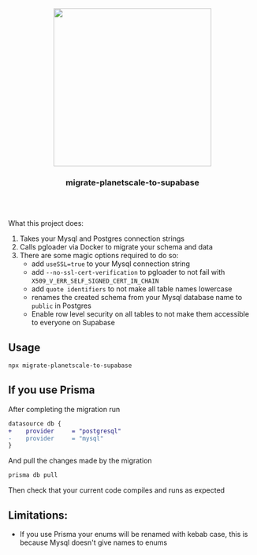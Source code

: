 <div align='center'>
    <br/>
    <br/>
    <img src='' width='320px'>
    <br/>
    <h3>migrate-planetscale-to-supabase</h3>
    <p></p>
    <br/>
    <br/>
</div>

What this project does:

1. Takes your Mysql and Postgres connection strings
1. Calls pgloader via Docker to migrate your schema and data
1. There are some magic options required to do so:
    - add `useSSL=true` to your Mysql connection string
    - add `--no-ssl-cert-verification` to pgloader to not fail with `X509_V_ERR_SELF_SIGNED_CERT_IN_CHAIN`
    - add `quote identifiers` to not make all table names lowercase
    - renames the created schema from your Mysql database name to `public` in Postgres
    - Enable row level security on all tables to not make them accessible to everyone on Supabase

## Usage

```sh
npx migrate-planetscale-to-supabase
```

## If you use Prisma

After completing the migration run

```diff
datasource db {
+    provider     = "postgresql"
-    provider     = "mysql"
}
```

And pull the changes made by the migration

```sh
prisma db pull
```

Then check that your current code compiles and runs as expected

## Limitations:

-   If you use Prisma your enums will be renamed with kebab case, this is because Mysql doesn't give names to enums
